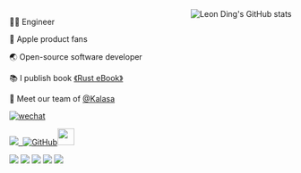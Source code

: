 

<!-- [![Top Langs](https://github-readme-stats.vercel.app/api/top-langs/?username=auula&layout=compact)](https://github.com/anuraghazra/github-readme-stats) -->


<img align="right"  src="https://github-readme-stats.vercel.app/api?username=auula&show_icons=true&theme=Default" alt="Leon Ding's GitHub stats" />

<!-- <a href="https://masonicgit.github.io/pacman/" target="_blank"><img align="right"  width="400px" src="./developer-github.gif"  /></a> -->





👨‍💻‍ Engineer

🍎 Apple product fans

🌏 Open-source software developer

📚 I publish book [《Rust eBook》](http://rust.ibyte.me/)


🎈 Meet our team of [@Kalasa](https://github.com/kalasadb)

[![wechat](https://img.shields.io/badge/公众号：TPaper-%23323031?style=flat&logo=wechat)](https://mp.weixin.qq.com/mp/qrcode?scene=10000004&size=102&__biz=MzI3MzQwNjcyNg==&mid=2247485256&idx=1&sn=1a24c3f79d1a0f6b0c4529792383a1ee&send_time=)

<p ><a href="https://www.ibyte.me"><img src="https://komarev.com/ghpvc/?username=higker">&nbsp;&nbsp;<img alt="GitHub" src="https://img.shields.io/badge/dynamic/json?logo=github&label=GitHub+Followers&labelColor=282c34&color=181717&query=%24.data.totalSubs&url=https%3A%2F%2Fapi.spencerwoo.com%2Fsubstats%2F%3Fsource%3Dgithub%26queryKey%3Dauula&longCache=true"><img src="https://media.giphy.com/media/WUlplcMpOCEmTGBtBW/giphy.gif" width="30">
</a>
<p>

[![](https://img.shields.io/badge/Golang-1E90FF?style=flat-square&logo=go&logoColor=white)](#)
[![](https://img.shields.io/badge/-Java-red?style=flat-square&logo=java&logoColor=white)](#)
[![](https://img.shields.io/badge/Rust-000000?style=flat-square&logo=Rust&logoColor=White)](#)
[![](https://img.shields.io/badge/Vim-2E8B57?style=flat-square&logo=Vim&logoColor=White)](#)
[![](https://img.shields.io/badge/IDE-Jetbrains-000000?style=flat-square&logo=jetbrains&logoColor=White)](#)

<!-- 
<img align="right" src="https://github-readme-stats.vercel.app/api/top-langs/?username=panjf2000&show_icons=true&theme=cobalt&layout=compact" alt="Top Langs" />
-->
